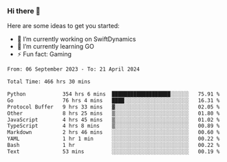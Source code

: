 ### Hi there 👋

Here are some ideas to get you started:

- 🔭 I’m currently working on SwiftDynamics
- 🌱 I’m currently learning GO
-  ⚡ Fun fact: Gaming
  
  <!--
- 👯 I’m looking to collaborate on ...
- 🤔 I’m looking for help with ...
- 💬 Ask me about ...
- 📫 How to reach me: ...
- 😄 Pronouns: ...
-->

<!--START_SECTION:waka-->

```txt
From: 06 September 2023 - To: 21 April 2024

Total Time: 466 hrs 30 mins

Python            354 hrs 6 mins  ███████████████████░░░░░░   75.91 %
Go                76 hrs 4 mins   ████░░░░░░░░░░░░░░░░░░░░░   16.31 %
Protocol Buffer   9 hrs 33 mins   ▓░░░░░░░░░░░░░░░░░░░░░░░░   02.05 %
Other             8 hrs 25 mins   ▒░░░░░░░░░░░░░░░░░░░░░░░░   01.80 %
JavaScript        4 hrs 45 mins   ▒░░░░░░░░░░░░░░░░░░░░░░░░   01.02 %
TypeScript        4 hrs 8 mins    ▒░░░░░░░░░░░░░░░░░░░░░░░░   00.89 %
Markdown          2 hrs 46 mins   ░░░░░░░░░░░░░░░░░░░░░░░░░   00.60 %
YAML              1 hr 1 min      ░░░░░░░░░░░░░░░░░░░░░░░░░   00.22 %
Bash              1 hr            ░░░░░░░░░░░░░░░░░░░░░░░░░   00.22 %
Text              53 mins         ░░░░░░░░░░░░░░░░░░░░░░░░░   00.19 %
```

<!--END_SECTION:waka-->
